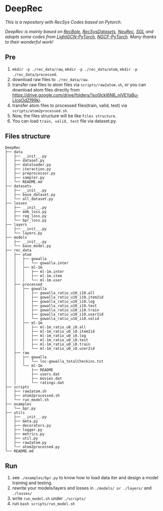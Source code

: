 # DeepRec
*This is a repository with RecSys Codes based on Pytorch*. 

*DeepRec is mainly based on [RecBole](https://github.com/RUCAIBox/RecBole/tree/master), 
[RecSysDatasets](https://github.com/RUCAIBox/RecSysDatasets), [NeuRec](https://github.com/wubinzzu/NeuRec/tree/v3.x),
[SGL](https://github.com/wujcan/SGL-Torch) and adopts some codes from [LightGCN-PyTorch](https://github.com/gusye1234/LightGCN-PyTorch), [NGCF-PyTorch](https://github.com/huangtinglin/NGCF-PyTorch).
Many thanks to their wonderful work!*

## Pre
1.  `mkdir -p ./rec_data/raw`, `mkdir -p ./rec_data/atom`, `mkdir -p ./rec_data/processed`.
2.  download raw files to `./rec_data/raw`.
3.  transfer raw files to atom files via `scripts/raw2atom.sh`, or you can download atom files directly from https://drive.google.com/drive/folders/1so0lckI6N6_niVEYaBu-LIcpOdZf99kj.
4.  transfer atom files to processed files(train, valid, test) via `scripts/atom2processed.sh`.
5.  Now, the files structure will be like `Files structure`.
6.  You can load `train, valid, test` file via dataset.py.

## Files structure
```
DeepRec
├── data
│   ├── __init__.py
│   ├── dataset.py
│   ├── dataloader.py
│   ├── iteraction.py
│   ├── preprocessor.py
│   ├── sampler.py
│   └── README.md
├── datasets
│   ├── __init__.py
│   ├── base_dataset.py
│   └── all_dataset.py
├── losses
│   ├── __init__.py
│   ├── emb_loss.py
│   ├── reg_loss.py
│   └── bpr_loss.py
├── layers
│   ├── __init__.py
│   └── layers.py
├── models
│   ├── __init__.py
│   └── base_model.py
├── rec_data
│   ├── atom
│   │   ├── gowalla
│   │   │   └── gowalla.inter
│   │   ├── ml-1m
│   │   │   ├── ml-1m.inter
│   │   │   ├── ml-1m.item
│   │   │   └── ml-1m.user
│   ├── processed
│   │   ├── gowalla
│   │   │   ├── gowalla_ratio_u10_i10.all
│   │   │   ├── gowalla_ratio_u10_i10.item2id
│   │   │   ├── gowalla_ratio_u10_i10.log
│   │   │   ├── gowalla_ratio_u10_i10.test
│   │   │   ├── gowalla_ratio_u10_i10.train
│   │   │   ├── gowalla_ratio_u10_i10.user2id
│   │   │   └── gowalla_ratio_u10_i10.valid
│   │   ├── ml-1m
│   │   │   ├── ml-1m_ratio_u0_i0.all
│   │   │   ├── ml-1m_ratio_u0_i0.item2id
│   │   │   ├── ml-1m_ratio_u0_i0.log
│   │   │   ├── ml-1m_ratio_u0_i0.test
│   │   │   ├── ml-1m_ratio_u0_i0.train
│   │   │   └── ml-1m_ratio_u0_i0.user2id
│   ├── raw
│   │   ├── gowalla
│   │   │   └── loc-gowalla_totalCheckins.txt
│   │   └── ml-1m
│   │       ├── README
│   │       ├── users.dat
│   │       ├── movies.dat
│   │       └── ratings.dat
├── scripts
│   ├── raw2atom.sh
│   ├── atom2processed.sh
│   └── run_model.sh
├── examples
│   └── bpr.py
├── utils
│   ├── __init__.py
│   ├── meta.py
│   ├── decorators.py
│   ├── logger.py
│   ├── metrics.py
│   ├── util.py
│   ├── raw2atom.py
│   └── atom2processed.py
└── README.md
```
## Run
1.  see `./examples/bpr.py` to know how to load data iter and design a model training and testing.
2.  rewrite your models/layers and losses in `./models/ or ./layers/` and `./losses/`
3.  write `run_model.sh` under `./scripts/`
4.  run ```bash scripts/run_model.sh```
